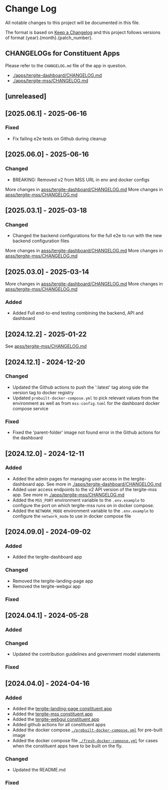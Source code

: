 # Change Log

All notable changes to this project will be documented in this file.

The format is based on [Keep a Changelog](http://keepachangelog.com/)
and this project follows versions of format {year}.{month}.{patch_number}.

## CHANGELOGs for Constituent Apps

Please refer to the `CHANGELOG.md` file of the app in question.

- [./apps/tergite-dashboard/CHANGELOG.md](./apps/tergite-dashboard/CHANGELOG.md)
- [./apps/tergite-mss/CHANGELOG.md](./apps/tergite-mss/CHANGELOG.md)

## [unreleased]

## [2025.06.1] - 2025-06-16

### Fixed

- Fix failing e2e tests on Github during cleanup

## [2025.06.0] - 2025-06-16

### Changed

- BREAKING: Removed v2 from MSS URL in env and docker configs

More changes in [apss/tergite-dashboard/CHANGELOG.md](./apps/tergite-dashboard/CHANGELOG.md#2025060---2025-06-16)
More changes in [apss/tergite-mss/CHANGELOG.md](./apps/tergite-mss/CHANGELOG.md#2025060---2025-06-16)

## [2025.03.1] - 2025-03-18

### Changed

- Changed the backend configurations for the full e2e to run with the new backend configuration files

More changes in [apss/tergite-dashboard/CHANGELOG.md](./apps/tergite-dashboard/CHANGELOG.md#2025031---2025-03-18)
More changes in [apss/tergite-mss/CHANGELOG.md](./apps/tergite-mss/CHANGELOG.md#2025031---2025-03-18)

## [2025.03.0] - 2025-03-14

More changes in [apss/tergite-dashboard/CHANGELOG.md](./apps/tergite-dashboard/CHANGELOG.md#2025030---2025-03-14)
More changes in [apss/tergite-mss/CHANGELOG.md](./apps/tergite-mss/CHANGELOG.md#2025030---2025-03-14)

### Added

- Added Full end-to-end testing combining the backend, API and dashboard

## [2024.12.2] - 2025-01-22

See [apss/tergite-mss/CHANGELOG.md](./apps/tergite-mss/CHANGELOG.md#2024122---2025-01-22)

## [2024.12.1] - 2024-12-20

### Changed

- Updated the Github actions to push the ':latest' tag along side the version tag to docker registry
- Updated `prebuilt-docker-compose.yml` to pick relevant values from the environment as well as
  from `mss-config.toml` for the dashboard docker compose service

### Fixed

- Fixed the 'parent-folder' image not found error in the Github actions for the dashboard

## [2024.12.0] - 2024-12-11

### Added

- Added the admin pages for managing user access in the tergite-dashboard app. See more in [./apps/tergite-dashboard/CHANGELOG.md](./apps/tergite-dashboard/CHANGELOG.md#2024120---2024-12-11)
- Added user access endpoints to the v2 API version of the tergite-mss app. See more in [./apps/tergite-mss/CHANGELOG.md](./apps/tergite-mss/CHANGELOG.md#2024120---2024-12-11)
- Added the `MSS_PORT` environment variable to the `.env.example` to configure the port on which tergite-mss runs on in docker compose.
- Added the `NETWORK_MODE` environment variable to the `.env.example` to configure the `network_mode` to use in docker compose file

## [2024.09.0] - 2024-09-02

### Added

- Added the tergite-dashboard app

### Changed

- Removed the tergite-landing-page app
- Removed the tergite-webgui app

### Fixed

## [2024.04.1] - 2024-05-28

### Added

### Changed

- Updated the contribution guidelines and government model statements

### Fixed

## [2024.04.0] - 2024-04-16

### Added

- Added the [tergite-landing-page constituent app](./apps/tergite-landing-page/)
- Added the [tergite-mss constituent app](./apps/tergite-mss/)
- Added the [tergite-webgui constituent app](./apps/tergite-webgui/)
- Added github actions for all constituent apps
- Added the docker compose [`./prebuilt-docker-compose.yml`](./prebuilt-docker-compose.yml) for pre-built image
- Added the docker compose file [`./fresh-docker-compose.yml`](./fresh-docker-compose.yml) for cases when the constituent apps have to be built on the fly.

### Changed

- Updated the README.md

### Fixed
